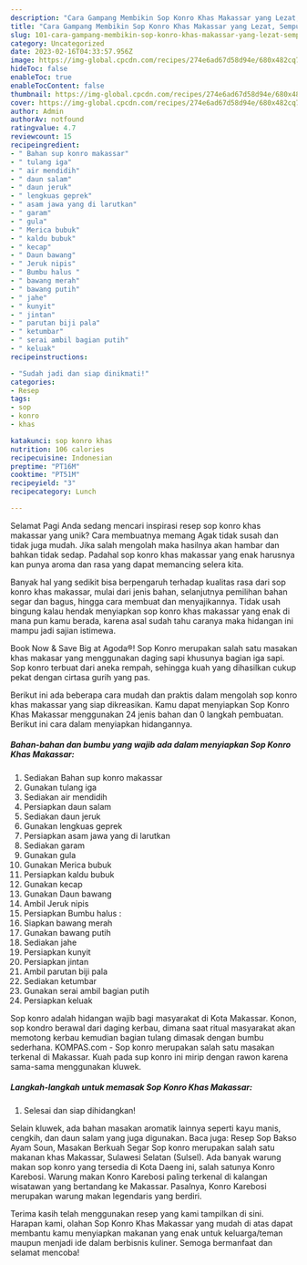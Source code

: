 ```yaml
---
description: "Cara Gampang Membikin Sop Konro Khas Makassar yang Lezat, Sempurna"
title: "Cara Gampang Membikin Sop Konro Khas Makassar yang Lezat, Sempurna"
slug: 101-cara-gampang-membikin-sop-konro-khas-makassar-yang-lezat-sempurna
category: Uncategorized
date: 2023-02-16T04:33:57.956Z
image: https://img-global.cpcdn.com/recipes/274e6ad67d58d94e/680x482cq70/sop-konro-khas-makassar-foto-resep-utama.jpg
hideToc: false
enableToc: true
enableTocContent: false
thumbnail: https://img-global.cpcdn.com/recipes/274e6ad67d58d94e/680x482cq70/sop-konro-khas-makassar-foto-resep-utama.jpg
cover: https://img-global.cpcdn.com/recipes/274e6ad67d58d94e/680x482cq70/sop-konro-khas-makassar-foto-resep-utama.jpg
author: Admin
authorAv: notfound
ratingvalue: 4.7
reviewcount: 15
recipeingredient:
- " Bahan sup konro makassar"
- " tulang iga"
- " air mendidih"
- " daun salam"
- " daun jeruk"
- " lengkuas geprek"
- " asam jawa yang di larutkan"
- " garam"
- " gula"
- " Merica bubuk"
- " kaldu bubuk"
- " kecap"
- " Daun bawang"
- " Jeruk nipis"
- " Bumbu halus "
- " bawang merah"
- " bawang putih"
- " jahe"
- " kunyit"
- " jintan"
- " parutan biji pala"
- " ketumbar"
- " serai ambil bagian putih"
- " keluak"
recipeinstructions:

- "Sudah jadi dan siap dinikmati!"
categories:
- Resep
tags:
- sop
- konro
- khas

katakunci: sop konro khas 
nutrition: 106 calories
recipecuisine: Indonesian
preptime: "PT16M"
cooktime: "PT51M"
recipeyield: "3"
recipecategory: Lunch

---
```



Selamat Pagi Anda sedang mencari inspirasi resep sop konro khas makassar yang unik? Cara membuatnya memang Agak tidak susah dan tidak juga mudah. Jika salah mengolah maka hasilnya akan hambar dan bahkan tidak sedap. Padahal sop konro khas makassar yang enak harusnya kan punya aroma dan rasa yang dapat memancing selera kita.


Banyak hal yang sedikit bisa berpengaruh terhadap kualitas rasa dari sop konro khas makassar, mulai dari jenis bahan, selanjutnya pemilihan bahan segar dan bagus, hingga cara membuat dan menyajikannya. Tidak usah bingung kalau hendak menyiapkan sop konro khas makassar yang enak di mana pun kamu berada, karena asal sudah tahu caranya maka hidangan ini mampu jadi sajian istimewa.

Book Now &amp; Save Big at Agoda®! Sop Konro merupakan salah satu masakan khas makasar yang menggunakan daging sapi khusunya bagian iga sapi. Sop konro terbuat dari aneka rempah, sehingga kuah yang dihasilkan cukup pekat dengan cirtasa gurih yang pas.


Berikut ini ada beberapa cara mudah dan praktis dalam mengolah sop konro khas makassar yang siap dikreasikan. Kamu dapat menyiapkan Sop Konro Khas Makassar menggunakan 24 jenis bahan dan 0 langkah pembuatan. Berikut ini cara dalam menyiapkan hidangannya.

<!--inarticleads1-->

##### Bahan-bahan dan bumbu yang wajib ada dalam menyiapkan Sop Konro Khas Makassar:

1. Sediakan  Bahan sup konro makassar
1. Gunakan  tulang iga
1. Sediakan  air mendidih
1. Persiapkan  daun salam
1. Sediakan  daun jeruk
1. Gunakan  lengkuas geprek
1. Persiapkan  asam jawa yang di larutkan
1. Sediakan  garam
1. Gunakan  gula
1. Gunakan  Merica bubuk
1. Persiapkan  kaldu bubuk
1. Gunakan  kecap
1. Gunakan  Daun bawang
1. Ambil  Jeruk nipis
1. Persiapkan  Bumbu halus :
1. Siapkan  bawang merah
1. Gunakan  bawang putih
1. Sediakan  jahe
1. Persiapkan  kunyit
1. Persiapkan  jintan
1. Ambil  parutan biji pala
1. Sediakan  ketumbar
1. Gunakan  serai ambil bagian putih
1. Persiapkan  keluak


Sop konro adalah hidangan wajib bagi masyarakat di Kota Makassar. Konon, sop kondro berawal dari daging kerbau, dimana saat ritual masyarakat akan memotong kerbau kemudian bagian tulang dimasak dengan bumbu sederhana. KOMPAS.com - Sop konro merupakan salah satu masakan terkenal di Makassar. Kuah pada sup konro ini mirip dengan rawon karena sama-sama menggunakan kluwek. 

<!--inarticleads2-->

##### Langkah-langkah untuk memasak Sop Konro Khas Makassar:


1. Selesai dan siap dihidangkan!

Selain kluwek, ada bahan masakan aromatik lainnya seperti kayu manis, cengkih, dan daun salam yang juga digunakan. Baca juga: Resep Sop Bakso Ayam Soun, Masakan Berkuah Segar Sop konro merupakan salah satu makanan khas Makassar, Sulawesi Selatan (Sulsel). Ada banyak warung makan sop konro yang tersedia di Kota Daeng ini, salah satunya Konro Karebosi. Warung makan Konro Karebosi paling terkenal di kalangan wisatawan yang bertandang ke Makassar. Pasalnya, Konro Karebosi merupakan warung makan legendaris yang berdiri. 

Terima kasih telah menggunakan resep yang kami tampilkan di sini. Harapan kami, olahan Sop Konro Khas Makassar yang mudah di atas dapat membantu kamu menyiapkan makanan yang enak untuk keluarga/teman maupun menjadi ide dalam berbisnis kuliner. Semoga bermanfaat dan selamat mencoba!
